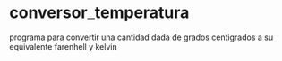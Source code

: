 # conversor_temperatura
programa para convertir una cantidad dada de grados centigrados a su equivalente farenhell y kelvin
